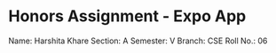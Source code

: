 # Honors Assignment - Expo App

Name: Harshita Khare
Section: A
Semester: V
Branch: CSE
Roll No.: 06

